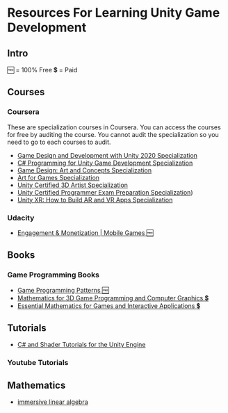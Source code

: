 # Resources For Learning Unity Game Development

## Intro
:free: = 100% Free
:heavy_dollar_sign: = Paid

## Courses

### Coursera
These are specialization courses in Coursera. You can access the courses for free by auditing the course. You cannot audit the specialization so you need to go to each courses to audit.
* [Game Design and Development with Unity 2020 Specialization](https://www.coursera.org/specializations/game-design-and-development)
* [C# Programming for Unity Game Development Specialization](https://www.coursera.org/specializations/programming-unity-game-development)
* [Game Design: Art and Concepts Specialization](https://www.coursera.org/specializations/game-design)
* [Art for Games Specialization](https://www.coursera.org/specializations/art-for-games)
* [Unity Certified 3D Artist Specialization](https://www.coursera.org/specializations/unity-3d-artist)
* [Unity Certified Programmer Exam Preparation Specialization](https://www.coursera.org/specializations/unity-certified-programmer))
* [Unity XR: How to Build AR and VR Apps Specialization](https://www.coursera.org/specializations/unity-xr)

### Udacity
* [Engagement & Monetization | Mobile Games :free:](https://www.udacity.com/course/engagement-monetization-mobile-games--ud407)

## Books

### Game Programming Books

* [Game Programming Patterns :free:](https://gameprogrammingpatterns.com/contents.html)
* [Mathematics for 3D Game Programming and Computer Graphics :heavy_dollar_sign:](https://www.amazon.com/Mathematics-Programming-Computer-Graphics-Third/dp/1435458869/ref=sr_1_1?ie=UTF8&qid=1530297363&sr=8-1&keywords=Mathematics+for+3D+Game+Programming+and+Computer+Graphics)
* [Essential Mathematics for Games and Interactive Applications :heavy_dollar_sign:](https://www.amazon.com/Essential-Mathematics-Games-Interactive-Applications/dp/1482250926/ref=pd_lpo_sbs_14_t_0?_encoding=UTF8&psc=1&refRID=YZ002XR6P6ZFGK7XQ8QJ)

## Tutorials

* [C# and Shader Tutorials for the Unity Engine](https://catlikecoding.com/unity/tutorials/)

### Youtube Tutorials



## Mathematics 

* [immersive linear algebra](http://immersivemath.com/ila/index.html)